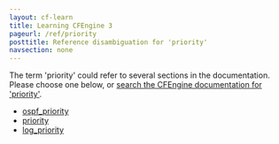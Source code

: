 ```yaml
---
layout: cf-learn
title: Learning CFEngine 3
pageurl: /ref/priority
posttitle: Reference disambiguation for 'priority'
navsection: none
---
```


The term 'priority' could refer to several sections in the documentation. Please choose one below, or
[search the CFEngine documentation for 'priority'](http://cfengine.com/docs/latest/search.html?q=priority).

- [ospf_priority](http://cfengine.com/docs/latest/reference-promise-types-interfaces.html#ospf_priority)
- [priority](http://cfengine.com/docs/latest/reference-promise-types-processes.html#priority)
- [log_priority](http://cfengine.com/docs/latest/reference-promise-types.html#log_priority)
